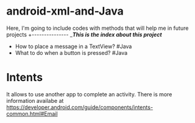  # android-xml-and-Java
  Here, I'm going to include codes with methods that will help me in future projects
 +---------------
 ____This is the index about this project___
 - How to place a message in a TextView? #Java
 - What to do when a button is pressed? #Java

# Intents
It allows to use another app to complete an activity.
There is more information availabe at https://developer.android.com/guide/components/intents-common.html#Email
